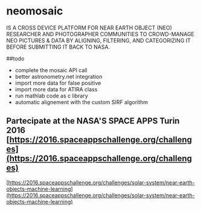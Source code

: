 # neomosaic

IS A CROSS DEVICE PLATFORM FOR NEAR EARTH OBJECT (NEO) RESEARCHER AND PHOTOGRAPHER COMMUNITIES TO CROWD-MANAGE NEO PICTURES & DATA BY ALIGNING, FILTERING, AND CATEGORIZING IT BEFORE SUBMITTING IT BACK TO NASA. 

##todo
- complete the mosaic API call
- better astronometry.net integration
- import more data for false positive
- import more data for ATIRA class
- run mathlab code as c library
- automatic alignement with the custom SIRF algorithm


Partecipate at the NASA'S SPACE APPS Turin 2016
[https://2016.spaceappschallenge.org/challenges](https://2016.spaceappschallenge.org/challenges)
--
[https://2016.spaceappschallenge.org/challenges/solar-system/near-earth-objects-machine-learning](https://2016.spaceappschallenge.org/challenges/solar-system/near-earth-objects-machine-learning)

